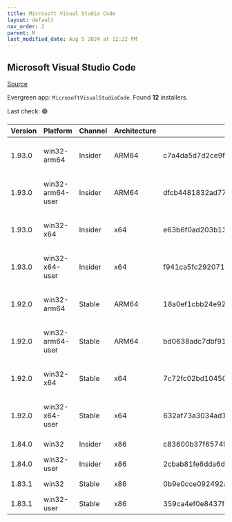 ```yaml
---
title: Microsoft Visual Studio Code
layout: default
nav_order: 2
parent: M
last_modified_date: Aug 5 2024 at 12:22 PM
---
```


## Microsoft Visual Studio Code

[Source](https://code.visualstudio.com)

Evergreen app: `MicrosoftVisualStudioCode`. Found **12** installers.

Last check: 🟢

| Version | Platform         | Channel | Architecture | Sha256                                                           | URI                                                                                                                                                                                                                                                                                                            |
| ------- | ---------------- | ------- | ------------ | ---------------------------------------------------------------- | -------------------------------------------------------------------------------------------------------------------------------------------------------------------------------------------------------------------------------------------------------------------------------------------------------------- |
| 1.93.0  | win32-arm64      | Insider | ARM64        | c7a4da5d7d2ce9f05a337e134a91217d0982b5dcefc2eed47252cb7c55019f35 | [https://vscode.download.prss.microsoft.com/dbazure/download/insider/39d98602020ddefe53ed217a8c50b9040673a737/VSCodeSetup-arm64-1.93.0-insider.exe](https://vscode.download.prss.microsoft.com/dbazure/download/insider/39d98602020ddefe53ed217a8c50b9040673a737/VSCodeSetup-arm64-1.93.0-insider.exe)         |
| 1.93.0  | win32-arm64-user | Insider | ARM64        | dfcb4481832ad77b847fecadfa72bf0f37d998a2a8406f907331c81c6eb6c017 | [https://vscode.download.prss.microsoft.com/dbazure/download/insider/39d98602020ddefe53ed217a8c50b9040673a737/VSCodeUserSetup-arm64-1.93.0-insider.exe](https://vscode.download.prss.microsoft.com/dbazure/download/insider/39d98602020ddefe53ed217a8c50b9040673a737/VSCodeUserSetup-arm64-1.93.0-insider.exe) |
| 1.93.0  | win32-x64        | Insider | x64          | e63b6f0ad203b13e827dcc5a8eaadd356829e9ee239113ea6f494a9c19285e20 | [https://vscode.download.prss.microsoft.com/dbazure/download/insider/39d98602020ddefe53ed217a8c50b9040673a737/VSCodeSetup-x64-1.93.0-insider.exe](https://vscode.download.prss.microsoft.com/dbazure/download/insider/39d98602020ddefe53ed217a8c50b9040673a737/VSCodeSetup-x64-1.93.0-insider.exe)             |
| 1.93.0  | win32-x64-user   | Insider | x64          | f941ca5fc292071b98b047e56411504183b9646c008697aae13b403f82082179 | [https://vscode.download.prss.microsoft.com/dbazure/download/insider/39d98602020ddefe53ed217a8c50b9040673a737/VSCodeUserSetup-x64-1.93.0-insider.exe](https://vscode.download.prss.microsoft.com/dbazure/download/insider/39d98602020ddefe53ed217a8c50b9040673a737/VSCodeUserSetup-x64-1.93.0-insider.exe)     |
| 1.92.0  | win32-arm64      | Stable  | ARM64        | 18a0ef1cbb24e925afa8cecae93ca57b9ac42aef19f1646762e1f0f5182de030 | [https://vscode.download.prss.microsoft.com/dbazure/download/stable/b1c0a14de1414fcdaa400695b4db1c0799bc3124/VSCodeSetup-arm64-1.92.0.exe](https://vscode.download.prss.microsoft.com/dbazure/download/stable/b1c0a14de1414fcdaa400695b4db1c0799bc3124/VSCodeSetup-arm64-1.92.0.exe)                           |
| 1.92.0  | win32-arm64-user | Stable  | ARM64        | bd0638adc7dbf91633a30fdcabb6ace23fd00a06f1006a6b8a656e8921fdb933 | [https://vscode.download.prss.microsoft.com/dbazure/download/stable/b1c0a14de1414fcdaa400695b4db1c0799bc3124/VSCodeUserSetup-arm64-1.92.0.exe](https://vscode.download.prss.microsoft.com/dbazure/download/stable/b1c0a14de1414fcdaa400695b4db1c0799bc3124/VSCodeUserSetup-arm64-1.92.0.exe)                   |
| 1.92.0  | win32-x64        | Stable  | x64          | 7c72fc02bd1045090d34d2808999f75d61d23005448525af5b64ac5fafa8b3a3 | [https://vscode.download.prss.microsoft.com/dbazure/download/stable/b1c0a14de1414fcdaa400695b4db1c0799bc3124/VSCodeSetup-x64-1.92.0.exe](https://vscode.download.prss.microsoft.com/dbazure/download/stable/b1c0a14de1414fcdaa400695b4db1c0799bc3124/VSCodeSetup-x64-1.92.0.exe)                               |
| 1.92.0  | win32-x64-user   | Stable  | x64          | 632af73a3034ad1be25f3f715db419ef561b27985a36568a29f9c317526209da | [https://vscode.download.prss.microsoft.com/dbazure/download/stable/b1c0a14de1414fcdaa400695b4db1c0799bc3124/VSCodeUserSetup-x64-1.92.0.exe](https://vscode.download.prss.microsoft.com/dbazure/download/stable/b1c0a14de1414fcdaa400695b4db1c0799bc3124/VSCodeUserSetup-x64-1.92.0.exe)                       |
| 1.84.0  | win32            | Insider | x86          | c83600b37f65749ea9e16496847bbfd967dece2472cee7d8011ae719e2633c18 | [https://az764295.vo.msecnd.net/insider/0c36b92c82064882a228487040187cfc13669c0f/VSCodeSetup-ia32-1.84.0-insider.exe](https://az764295.vo.msecnd.net/insider/0c36b92c82064882a228487040187cfc13669c0f/VSCodeSetup-ia32-1.84.0-insider.exe)                                                                     |
| 1.84.0  | win32-user       | Insider | x86          | 2cbab81fe6dda6dfb07751707107db95ba7afa0a6ada65a1df78a04eef0aadf5 | [https://az764295.vo.msecnd.net/insider/0c36b92c82064882a228487040187cfc13669c0f/VSCodeUserSetup-ia32-1.84.0-insider.exe](https://az764295.vo.msecnd.net/insider/0c36b92c82064882a228487040187cfc13669c0f/VSCodeUserSetup-ia32-1.84.0-insider.exe)                                                             |
| 1.83.1  | win32            | Stable  | x86          | 0b9e0cce092492a88cdaf12048e3630290944b051f3194c5ca3d6b7012f05e7f | [https://az764295.vo.msecnd.net/stable/a6606b6ca720bca780c2d3c9d4cc3966ff2eca12/VSCodeSetup-ia32-1.83.1.exe](https://az764295.vo.msecnd.net/stable/a6606b6ca720bca780c2d3c9d4cc3966ff2eca12/VSCodeSetup-ia32-1.83.1.exe)                                                                                       |
| 1.83.1  | win32-user       | Stable  | x86          | 359ca4ef0e8437f7e5183a97a9d79834463a3df88bb10c82c48cc2bd53b8a7e5 | [https://az764295.vo.msecnd.net/stable/a6606b6ca720bca780c2d3c9d4cc3966ff2eca12/VSCodeUserSetup-ia32-1.83.1.exe](https://az764295.vo.msecnd.net/stable/a6606b6ca720bca780c2d3c9d4cc3966ff2eca12/VSCodeUserSetup-ia32-1.83.1.exe)                                                                               |
